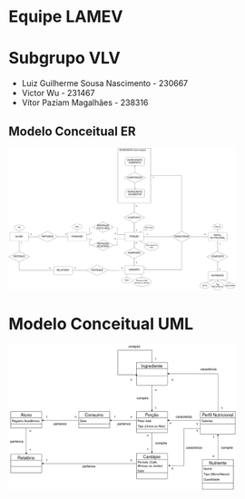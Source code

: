 # Equipe LAMEV

# Subgrupo VLV
* Luiz Guilherme Sousa Nascimento - 230667
* Victor Wu - 231467
* Vítor Paziam Magalhães - 238316

## Modelo Conceitual ER

<img src="images/ER-lab02.png" width="400px" height="auto">

# Modelo Conceitual UML

<img src="images/UML-lab02.png" width="400px" height="auto">
